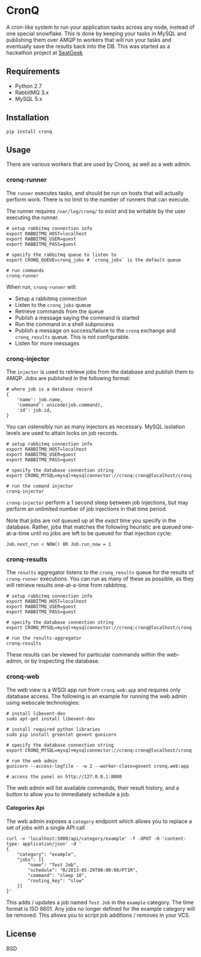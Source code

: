 # CronQ

A cron-like system to run your application tasks across any node, instead of one
special snowflake. This is done by keeping your tasks in MySQL and publishing
them over AMQP to workers that will run your tasks and eventually save the
results back into the DB. This was started as a hackathon project at
[SeatGeek](http://seatgeek.com)

## Requirements

- Python 2.7
- RabbitMQ 3.x
- MySQL 5.x

## Installation

    pip install cronq

## Usage

There are various workers that are used by Cronq, as well as a web admin.

### cronq-runner

The `runner` executes tasks, and should be run on hosts that will actually perform work. There is no limit to the number of runners that can execute.

The runner requires `/var/log/cronq/` to exist and be writable by the user
executing the runner.

    # setup rabbitmq connection info
    export RABBITMQ_HOST=localhost
    export RABBITMQ_USER=guest
    export RABBITMQ_PASS=guest

    # specify the rabbitmq queue to listen to
    export CRONQ_QUEUE=cronq_jobs # `cronq_jobs` is the default queue

    # run commands
    cronq-runner

When run, `cronq-runner` will:

- Setup a rabbitmq connection
- Listen to the `cronq_jobs` queue
- Retrieve commands from the queue
- Publish a message saying the command is started
- Run the command in a shell subprocess
- Publish a message on success/failure to the `cronq` exchange and `cronq_results` queue. This is not configurable.
- Listen for more messages

### cronq-injector

The `injector` is used to retrieve jobs from the database and publish them to AMQP. Jobs are published in the following format:

    # where job is a database record
    {
        'name': job.name,
        'command': unicode(job.command),
        'id': job.id,
    }

You can ostensibly run as many injectors as necessary. MySQL isolation levels are used to attain locks on job records.

    # setup rabbitmq connection info
    export RABBITMQ_HOST=localhost
    export RABBITMQ_USER=guest
    export RABBITMQ_PASS=guest

    # specify the database connection string
    export CRONQ_MYSQL=mysql+mysqlconnector://cronq:cronq@localhost/cronq

    # run the comand injector
    cronq-injector

`cronq-injector` perform a 1 second sleep between job injections, but may perform an unlimited number of job injections in that time period.

Note that jobs are not queued up at the *exact* time you specify in the database. Rather, jobs that matches the following heuristic are queued one-at-a-time until no jobs are left to be queued for that injection cycle:

    Job.next_run < NOW() OR Job.run_now = 1

### cronq-results

The `results` aggregator listens to the `cronq_results` queue for the results of `cronq-runner` executions. You can run as many of these as possible, as they will retrieve results one-at-a-time from rabbitmq.

    # setup rabbitmq connection info
    export RABBITMQ_HOST=localhost
    export RABBITMQ_USER=guest
    export RABBITMQ_PASS=guest

    # specify the database connection string
    export CRONQ_MYSQL=mysql+mysqlconnector://cronq:cronq@localhost/cronq

    # run the results-aggregator
    cronq-results

These results can be viewed for particular commands within the web-admin, or by inspecting the database.

### cronq-web

The web view is a WSGI app run from `cronq.web:app` and requires only database access. The following is an example for running the web admin using webscale technologies:

    # install libevent-dev
    sudo apt-get install libevent-dev

    # install required python libraries
    sudo pip install greenlet gevent gunicorn

    # specify the database connection string
    export CRONQ_MYSQL=mysql+mysqlconnector://cronq:cronq@localhost/cronq

    # run the web admin
    gunicorn --access-logfile - -w 2 --worker-class=gevent cronq.web:app

    # access the panel on http://127.0.0.1:8000

The web admin will list available commands, their result history, and a button to allow you to immediately schedule a job.

#### Categories Api

The web admin exposes a `category` endpoint which allows you to replace a set of jobs with a single API call

```
curl -v 'localhost:5000/api/category/example' -f -XPUT -H 'content-type: application/json' -d '
{
    "category": "example",
    "jobs": [{
        "name": "Test Job",
        "schedule": "R/2013-05-29T00:00:00/PT1M",
        "command": "sleep 10",
        "routing_key": "slow"
    }]
}'
```

This adds / updates a job named `Test Job` in the `example` category. The time format is ISO 8601. Any jobs no longer defined for the example category will be removed. This allows you to script job additions / removes in your VCS.


## License

BSD